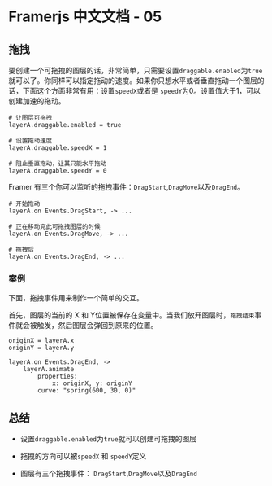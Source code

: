 
# Framerjs 中文文档 - 05

## 拖拽

要创建一个可拖拽的图层的话，非常简单，只需要设置`draggable.enabled`为`true`就可以了。你同样可以指定拖动的速度。如果你只想水平或者垂直拖动一个图层的话，下面这个方面非常有用：设置`speedX`或者是 `speedY`为0。设置值大于1，可以创建加速的拖动。<!--more-->

	# 让图层可拖拽
	layerA.draggable.enabled = true
	
	# 设置拖动速度
	layerA.draggable.speedX = 1
	
	# 阻止垂直拖动，让其只能水平拖动
	layerA.draggable.speedY = 0
	
Framer 有三个你可以监听的拖拽事件：`DragStart`,`DragMove`以及`DragEnd`。

	# 开始拖动
	layerA.on Events.DragStart, -> ...
	
	# 正在移动克此可拖拽图层的时候
	layerA.on Events.DragMove, -> ...
	
	# 拖拽后
	layerA.on Events.DragEnd, -> ...
	
### 案例

下面，拖拽事件用来制作一个简单的交互。

首先，图层的当前的 X 和 Y位置被保存在变量中。当我们放开图层时，`拖拽结束`事件就会被触发，然后图层会弹回到原来的位置。

	originX = layerA.x
	originY = layerA.y
	
	layerA.on Events.DragEnd, ->
	    layerA.animate
	        properties:
	            x: originX, y: originY
	        curve: "spring(600, 30, 0)"
	        
## 总结

- 设置`draggable.enabled`为`true`就可以创建可拖拽的图层

- 拖拽的方向可以被`speedX` 和 `speedY`定义

- 图层有三个拖拽事件： `DragStart`,`DragMove`以及`DragEnd`



